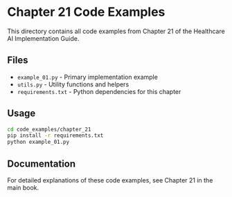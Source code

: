 # Chapter 21 Code Examples

This directory contains all code examples from Chapter 21 of the Healthcare AI Implementation Guide.

## Files

- `example_01.py` - Primary implementation example
- `utils.py` - Utility functions and helpers
- `requirements.txt` - Python dependencies for this chapter

## Usage

```bash
cd code_examples/chapter_21
pip install -r requirements.txt
python example_01.py
```

## Documentation

For detailed explanations of these code examples, see Chapter 21 in the main book.
